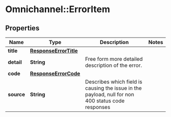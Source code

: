 # Omnichannel::ErrorItem

## Properties
Name | Type | Description | Notes
------------ | ------------- | ------------- | -------------
**title** | [**ResponseErrorTitle**](ResponseErrorTitle.md) |  | 
**detail** | **String** | Free form more detailed description of the error. | 
**code** | [**ResponseErrorCode**](ResponseErrorCode.md) |  | 
**source** | **String** | Describes which field is causing the issue in the payload, null for non 400 status code responses | 


